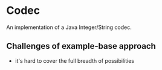# Codec

An implementation of a Java Integer/String codec.

## Challenges of example-base approach

- it's hard to cover the full breadth of possibilities